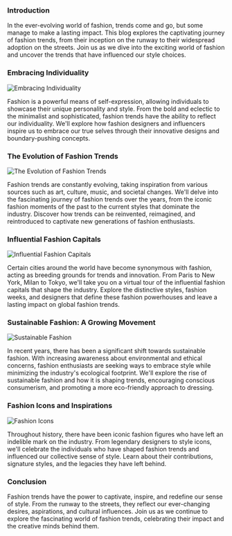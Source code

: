 ### Introduction
In the ever-evolving world of fashion, trends come and go, but some manage to make a lasting impact. This blog explores the captivating journey of fashion trends, from their inception on the runway to their widespread adoption on the streets. Join us as we dive into the exciting world of fashion and uncover the trends that have influenced our style choices.

### Embracing Individuality
![Embracing Individuality](https://example.com/images/embracing-individuality.jpg)

Fashion is a powerful means of self-expression, allowing individuals to showcase their unique personality and style. From the bold and eclectic to the minimalist and sophisticated, fashion trends have the ability to reflect our individuality. We'll explore how fashion designers and influencers inspire us to embrace our true selves through their innovative designs and boundary-pushing concepts.

### The Evolution of Fashion Trends
![The Evolution of Fashion Trends](https://example.com/images/evolution-of-fashion-trends.jpg)

Fashion trends are constantly evolving, taking inspiration from various sources such as art, culture, music, and societal changes. We'll delve into the fascinating journey of fashion trends over the years, from the iconic fashion moments of the past to the current styles that dominate the industry. Discover how trends can be reinvented, reimagined, and reintroduced to captivate new generations of fashion enthusiasts.

### Influential Fashion Capitals
![Influential Fashion Capitals](https://example.com/images/influential-fashion-capitals.jpg)

Certain cities around the world have become synonymous with fashion, acting as breeding grounds for trends and innovation. From Paris to New York, Milan to Tokyo, we'll take you on a virtual tour of the influential fashion capitals that shape the industry. Explore the distinctive styles, fashion weeks, and designers that define these fashion powerhouses and leave a lasting impact on global fashion trends.

### Sustainable Fashion: A Growing Movement
![Sustainable Fashion](https://example.com/images/sustainable-fashion.jpg)

In recent years, there has been a significant shift towards sustainable fashion. With increasing awareness about environmental and ethical concerns, fashion enthusiasts are seeking ways to embrace style while minimizing the industry's ecological footprint. We'll explore the rise of sustainable fashion and how it is shaping trends, encouraging conscious consumerism, and promoting a more eco-friendly approach to dressing.

### Fashion Icons and Inspirations
![Fashion Icons](https://example.com/images/fashion-icons.jpg)

Throughout history, there have been iconic fashion figures who have left an indelible mark on the industry. From legendary designers to style icons, we'll celebrate the individuals who have shaped fashion trends and influenced our collective sense of style. Learn about their contributions, signature styles, and the legacies they have left behind.

### Conclusion
Fashion trends have the power to captivate, inspire, and redefine our sense of style. From the runway to the streets, they reflect our ever-changing desires, aspirations, and cultural influences. Join us as we continue to explore the fascinating world of fashion trends, celebrating their impact and the creative minds behind them.
